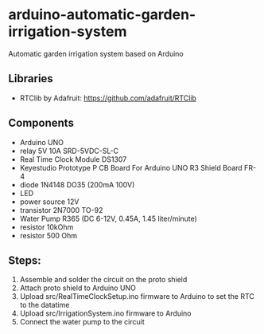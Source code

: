 # arduino-automatic-garden-irrigation-system
Automatic garden irrigation system based on Arduino


## Libraries
- RTClib by Adafruit: https://github.com/adafruit/RTClib

## Components
- Arduino UNO
- relay 5V 10A SRD-5VDC-SL-C
- Real Time Clock Module DS1307
- Keyestudio Prototype P CB Board For Arduino UNO R3 Shield Board FR-4
- diode 1N4148 DO35 (200mA 100V)
- LED
- power source 12V
- transistor 2N7000 TO-92
- Water Pump R365 (DC 6-12V, 0.45A, 1.45 liter/minute)
- resistor 10kOhm
- resistor 500 Ohm

## Steps:
1. Assemble and solder the circuit on the proto shield
2. Attach proto shield to Arduino UNO
3. Upload src/RealTimeClockSetup.ino firmware to Arduino to set the RTC to the datatime
4. Upload src/IrrigationSystem.ino firmware to Arduino
5. Connect the water pump to the circuit
